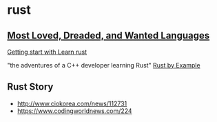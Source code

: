 # rust
## [Most Loved, Dreaded, and Wanted Languages](https://insights.stackoverflow.com/survey/2019)
[Getting start with Learn rust](https://kennykerr.ca/2019/11/18/rust-getting-started/)

"the adventures of a C++ developer learning Rust"
[Rust by Example](https://doc.rust-lang.org/rust-by-example/)

## Rust Story
* http://www.ciokorea.com/news/112731
* https://www.codingworldnews.com/224
